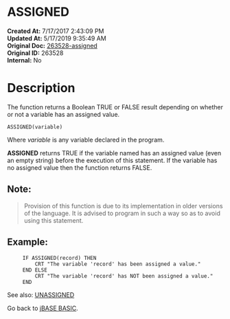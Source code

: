 # ASSIGNED

**Created At:** 7/17/2017 2:43:09 PM  
**Updated At:** 5/17/2019 9:35:49 AM  
**Original Doc:** [263528-assigned](https://docs.jbase.com/36868-jbase-basic/263528-assigned)  
**Original ID:** 263528  
**Internal:** No  


# Description 

The function returns a Boolean TRUE or FALSE result depending on whether or not a variable has an assigned value.

```
ASSIGNED(variable)
```

Where *variable* is any variable declared in the program.

**ASSIGNED** returns TRUE if the variable named has an assigned value (even an empty string) before the execution of this statement. If the variable has no assigned value then the function returns FALSE.

## Note:


> Provision of this function is due to its implementation in older versions of the language. It is advised to program in such a way so as to avoid using this statement.


## Example:

```
     IF ASSIGNED(record) THEN
         CRT "The variable 'record' has been assigned a value."
     END ELSE
         CRT "The variable 'record' has NOT been assigned a value."
     END
```



See also: [UNASSIGNED](./../unassigned)

Go back to [jBASE BASIC](./../jbase-basic-programmers-reference-guide).
